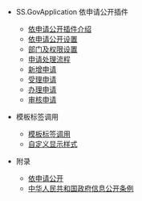 - SS.GovApplication 依申请公开插件

  - [依申请公开插件介绍](README.md)
  - [依申请公开设置](settings.md)
  - [部门及权限设置](departments.md)
  - [申请处理流程](flow.md)
  - [新增申请](add.md)
  - [受理申请](accept.md)
  - [办理申请](reply.md)
  - [审核申请](check.md)

- 模板标签调用

  - [模板标签调用](templates.md)
  - [自定义显示样式](templatesEdit.md)

- 附录

  - [依申请公开](summary.md)
  - [中华人民共和国政府信息公开条例](law.md)
